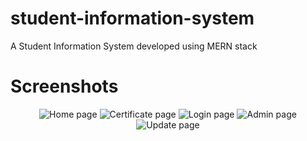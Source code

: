 # student-information-system
A Student Information System developed using MERN stack

<h1> Screenshots </h1>
<center>
<img scr = "screenshots/home_page.png" alt="Home page">
<img scr = "screenshots/certificates_page.png" alt="Certificate page">
<img scr = "screenshots/login_page.png" alt="Login page">
<img scr = "screenshots/admin_page.png" alt="Admin page">
<img scr = "screenshots/update_page.png" alt="Update page">
</center>